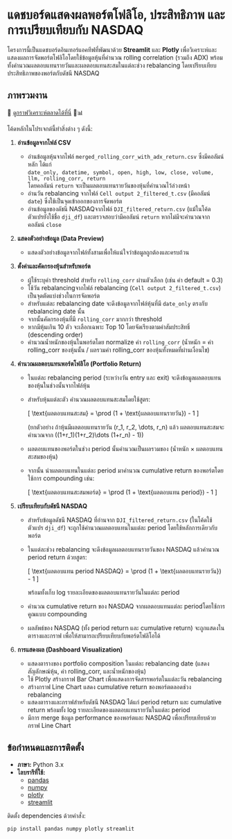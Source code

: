 # แดชบอร์ดแสดงผลพอร์ตโฟลิโอ, ประสิทธิภาพ และการเปรียบเทียบกับ NASDAQ

โครงการนี้เป็นแดชบอร์ดอินเทอร์แอคทีฟที่พัฒนาด้วย **Streamlit** และ **Plotly** เพื่อวิเคราะห์และแสดงผลการจัดพอร์ตโฟลิโอโดยใช้ข้อมูลหุ้นที่คำนวณ rolling correlation (รวมถึง ADX) พร้อมทั้งคำนวณผลตอบแทนรายวันและผลตอบแทนสะสมในแต่ละช่วง rebalancing โดยเปรียบเทียบประสิทธิภาพของพอร์ตกับดัชนี NASDAQ

## ภาพรวมงาน
🔗 [ดูกราฟวิเคราะห์ตลาดได้ที่นี่](https://llmanddow3-na2vbbd8fl7bsd5ajr6v9q.streamlit.app/) 🚀📊

โค้ดหลักในโปรเจกต์นี้ทำสิ่งต่าง ๆ ดังนี้:

1. **อ่านข้อมูลจากไฟล์ CSV**  
   - อ่านข้อมูลหุ้นจากไฟล์ `merged_rolling_corr_with_adx_return.csv` ซึ่งมีคอลัมน์หลัก ได้แก่  
     `date_only, datetime, symbol, open, high, low, close, volume, llm, rolling_corr, return`  
     โดยคอลัมน์ `return` จะเป็นผลตอบแทนรายวันของหุ้นที่คำนวณไว้ล่วงหน้า
   - อ่านวัน rebalancing จากไฟล์ `Cell output 2_filtered_t.csv` (มีคอลัมน์ `date`) ซึ่งใช้เป็นจุดเข้าออกของการจัดพอร์ต
   - อ่านข้อมูลของดัชนี NASDAQจากไฟล์ `DJI_filtered_return.csv` (แม้ในโค้ดตัวแปรยังใช้ชื่อ `dji_df`) และตรวจสอบว่ามีคอลัมน์ `return` หากไม่มีจะคำนวณจากคอลัมน์ `close`

2. **แสดงตัวอย่างข้อมูล (Data Preview)**  
   - แสดงตัวอย่างข้อมูลจากไฟล์ทั้งสามเพื่อให้แน่ใจว่าข้อมูลถูกต้องและครบถ้วน

3. **ตั้งค่าและคัดกรองหุ้นสำหรับพอร์ต**  
   - ผู้ใช้ระบุค่า threshold สำหรับ `rolling_corr` ผ่านตัวเลือก (เช่น ค่า default = 0.3)
   - ใช้วัน rebalancingจากไฟล์ rebalancing (`Cell output 2_filtered_t.csv`) เป็นจุดตัดแบ่งช่วงในการจัดพอร์ต
   - สำหรับแต่ละ rebalancing date จะดึงข้อมูลจากไฟล์หุ้นที่มี `date_only` ตรงกับ rebalancing date นั้น  
   - จากนั้นคัดกรองหุ้นที่มี `rolling_corr` มากกว่า threshold  
   - หากมีหุ้นเกิน 10 ตัว จะเลือกเฉพาะ Top 10 โดยจัดเรียงตามค่าสัมประสิทธิ์ (descending order)
   - คำนวณน้ำหนักของหุ้นในพอร์ตโดย normalize ค่า `rolling_corr` (น้ำหนัก = ค่า rolling_corr ของหุ้นนั้น / ผลรวมค่า rolling_corr ของหุ้นทั้งหมดที่ผ่านเงื่อนไข)

4. **คำนวณผลตอบแทนพอร์ตโฟลิโอ (Portfolio Return)**  
   - ในแต่ละ rebalancing period (ระหว่างวัน entry และ exit) จะดึงข้อมูลผลตอบแทนของหุ้นในช่วงนั้นจากไฟล์หุ้น  
   - สำหรับหุ้นแต่ละตัว คำนวณผลตอบแทนสะสมโดยใช้สูตร:
     
     \[
     \text{ผลตอบแทนสะสม} = \prod (1 + \text{ผลตอบแทนรายวัน}) - 1
     \]
     
     (ยกตัวอย่าง ถ้าหุ้นมีผลตอบแทนรายวัน \(r_1, r_2, \dots, r_n\) แล้ว ผลตอบแทนสะสมจะคำนวณจาก \((1+r_1)(1+r_2)\dots (1+r_n) - 1\))
   - ผลตอบแทนของพอร์ตในช่วง period นั้นคำนวณเป็นผลรวมของ (น้ำหนัก × ผลตอบแทนสะสมของหุ้น)
   - จากนั้น นำผลตอบแทนในแต่ละ period มาคำนวณ cumulative return ของพอร์ตโดยใช้การ compounding เช่น:
     
     \[
     \text{ผลตอบแทนสะสมพอร์ต} = \prod (1 + \text{ผลตอบแทน period}) - 1
     \]

5. **เปรียบเทียบกับดัชนี NASDAQ**  
   - สำหรับข้อมูลดัชนี NASDAQ ที่อ่านจาก `DJI_filtered_return.csv` (ในโค้ดใช้ตัวแปร `dji_df`) จะถูกใช้คำนวณผลตอบแทนในแต่ละ period โดยใช้หลักการเดียวกับพอร์ต  
   - ในแต่ละช่วง rebalancing จะดึงข้อมูลผลตอบแทนรายวันของ NASDAQ แล้วคำนวณ period return ด้วยสูตร:
     
     \[
     \text{ผลตอบแทน period NASDAQ} = \prod (1 + \text{ผลตอบแทนรายวัน}) - 1
     \]
     
     พร้อมทั้งเก็บ log รายละเอียดของผลตอบแทนรายวันในแต่ละ period
   - คำนวณ cumulative return ของ NASDAQ จากผลตอบแทนแต่ละ periodโดยใช้การคูณแบบ compounding
   - ผลลัพธ์ของ NASDAQ (ทั้ง period return และ cumulative return) จะถูกแสดงในตารางและกราฟ เพื่อให้สามารถเปรียบเทียบกับพอร์ตโฟลิโอได้

6. **การแสดงผล (Dashboard Visualization)**  
   - แสดงตารางของ portfolio composition ในแต่ละ rebalancing date (แสดงสัญลักษณ์หุ้น, ค่า rolling_corr, และน้ำหนักของหุ้น)
   - ใช้ Plotly สร้างกราฟ Bar Chart เพื่อแสดงการจัดสรรพอร์ตในแต่ละวัน rebalancing
   - สร้างกราฟ Line Chart แสดง cumulative return ของพอร์ตตลอดช่วง rebalancing
   - แสดงตารางและกราฟสำหรับดัชนี NASDAQ ได้แก่ period return และ cumulative return พร้อมทั้ง log รายละเอียดของผลตอบแทนรายวันในแต่ละ period
   - มีการ merge ข้อมูล performance ของพอร์ตและ NASDAQ เพื่อเปรียบเทียบด้วยกราฟ Line Chart

## ข้อกำหนดและการติดตั้ง

- **ภาษา:** Python 3.x
- **ไลบรารีที่ใช้:**
  - [pandas](https://pandas.pydata.org/)
  - [numpy](https://numpy.org/)
  - [plotly](https://plotly.com/python/)
  - [streamlit](https://streamlit.io/)

ติดตั้ง dependencies ด้วยคำสั่ง:
```bash
pip install pandas numpy plotly streamlit
